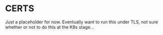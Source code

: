 # CERTS

Just a placeholder for now. Eventually want to run this under TLS, not sure whether or not to do this at the K8s stage...